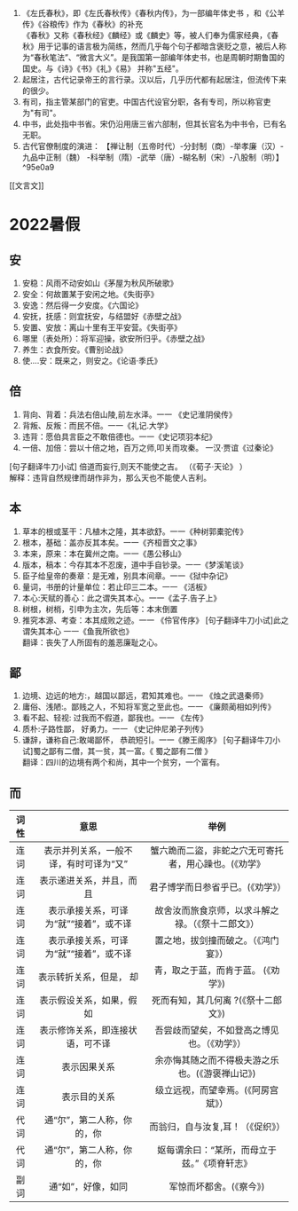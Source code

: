 1. 《左氏春秋》，即《左氏春秋传》《春秋内传》，为一部编年体史书  ，和《公羊传》《谷粮传》作为《春秋》的补充  
  《春秋》又称《春秋经》《麟经》或《麟史》等，被人们奉为儒家经典，《春秋》用于记事的语言极为简练，然而几乎每个句子都暗含褒贬之意，被后人称为“春秋笔法”、“微言大义”。是我国第一部编年体史书，也是周朝时期鲁国的国史。与《诗》《书》《礼》《易》 并称"五经"。
2. 起居注，古代记录帝王的言行录。汉以后，几乎历代都有起居注，但流传下来的很少。
3. 有司，指主管某部门的官吏。中国古代设官分职，各有专司，所以称官吏为"有司"。
4. 中书，此处指中书省。宋仍沿用唐三省六部制，但其长官名为中书令，已有名无职。
5. 古代官僚制度的演进：
	【禅让制（五帝时代）-分封制（商）-举孝廉（汉）-九品中正制（魏） -科举制（隋）-武举（唐）-糊名制（宋）-八股制（明）】  ^95e0a9

[[文言文]]
# 2022暑假
## 安
1. 安稳：风雨不动安如山《茅屋为秋风所破歌》
2. 安全：何故置某于安闲之地。《失街亭》
3. 安逸：然后得一夕安度。《六国论》
4. 安抚，抚感：则宜抚安，与结盟好《赤壁之战》
5. 安置、安放：离山十里有王平安营。《失街亭》
6. 哪里（表处所）：将军迎操，欲安所归乎。《赤壁之战》
7. 养生：衣食所安。《曹别论战》
8. 使....安：既来之，则安之。《论语·季氏》

## 倍
1. 背向、背着：兵法右倍山陵,前左水泽。一一 《史记淮阴侯传》  
2. 背叛、反叛：而民不倍。一一《礼记.大学》
3. 违背：愿伯具言臣之不敢倍德也。一一《史记项羽本纪》
4. 一倍、加倍：尝以十倍之地，百万之师,叩关而攻秦。 一汉·贾谊《过秦论》

[句子翻译牛刀小试]  倍道而妄行,则天不能使之吉。  （《荀子·天论》 ）  
解释：违背自然规律而胡作非为，那么天也不能使人吉利。

## 本
1. 草本的根或茎干：凡植木之隆，其本欲舒。一一《种树郭橐驼传》
2. 根本，基础：盖亦反其本矣。一一《齐桓晋文之事》
3. 本来，原来：本在冀州之南。一一《愚公移山》
4. 版本，稿本：今存其本不忍废，道中手自钞录。一一《梦溪笔谈》
5. 臣子给皇帝的奏章：是无难，别具本间章。一一《狱中杂记》
6. 量词，书册的计量单位：若止印三二本。一一 《活板》
7. 本心:天赋的善心：此之谓失其本心。一一《孟子.告子上》
8.  树根，树梢，引申为主次，先后等：本末倒置
9. 推究本源、考查：本其成败之迹。一一 《伶官传序》
[句子翻译牛刀小试]此之谓失其本心  一一《鱼我所欲也》  
翻译：丧失了人所固有的羞恶廉耻之心。


## 鄙
1. 边境、边远的地方:，越国以鄙远，君知其难也。一一 《烛之武退秦师》
2. 庸俗、浅陋:。鄙贱之人，不知将军宽之至此也。一一 《廉颇蔺相如列传》
3. 看不起、轻视: 过我而不假道，鄙我也。一一 《左传》
4. 质朴:子路性鄙， 好勇力。一一 《史记仲尼弟子列传》
5. 谦辞，谦称自己:敢竭鄙怀， 恭疏短引。一一《滕王阁序》
[句子翻译牛刀小试]蜀之鄙有二僧，其一贫，其一富。《 蜀之鄙有二僧 》  
翻译：四川的边境有两个和尚，其中一个贫穷，一个富有。  

## 而
| 词性 | 意思                    | 举例                          |
|:---:|:---------------------:|:---------------------------:|
| 连词 | 表示并列关系，一般不译，有时可译为“又”  | 蟹六跪而二盜，非蛇之穴无可寄托者，用心躁也。(《劝学》 |
| 连词 | 表示递进关系，并且，而且          | 君子博学而日参省乎已。(《劝学》）           |
| 连词 | 表示承接关系，可译为“就”“接着”，或不译 | 故舍汝而旅食京师，以求斗解之禄。（《祭十二郎文》）   |
| 连词 | 表示承接关系，可译为“就”“接着”，或不译 | 置之地，拔剑撞而破之。（《鸿门宴》）          |
| 连词 | 表示转折关系，但是， 却          | 青，取之于蓝，而肯于蓝。 (《劝学》)         |
| 连词 | 表示假设关系，如果，假如          | 死而有知，其几何离 ?(《祭十二郎文》)        |
| 连词 | 表示修饰关系，即连接状语，可不译      | 吾尝歧而望矣，不如登高之博见也。（《劝学》）      |
| 连词 | 表示因果关系                | 余亦悔其随之而不得极夫游之乐也。(《游褒禅山记》)   |
| 连词 | 表示目的关系                | 级立远视，而望幸焉。(《阿房宫斌》）          |
| 代词 | 通“尔”，第二人称，你的，你        | 而翁归，自与汝复,耳！（《促织》）           |
| 代词 | 通“尔”，第二人称，你的，你        | 妪每谓余曰：“某所，而母立于兹。”《项脊轩志》     |
| 副词 | 通“如”，好像，如同            | 军惊而坏都舍。(《察今》)               |

                                           



